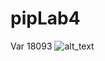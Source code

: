 # pipLab4
Var 18093
![alt_text](https://memepedia.ru/wp-content/uploads/2018/12/mem-kapets-shablon.jpg)
